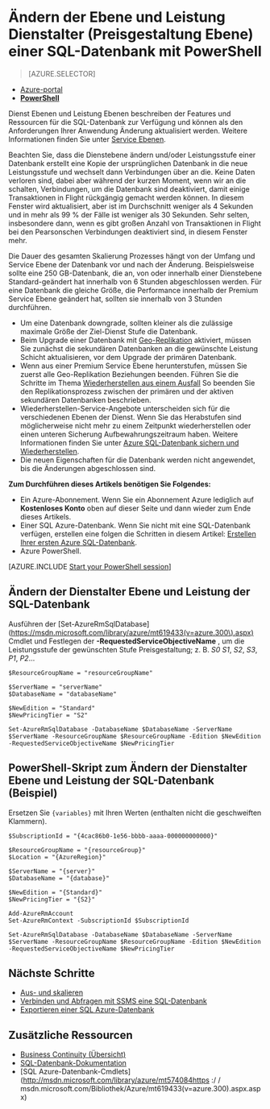 <properties 
    pageTitle="Ändern der Dienstalter Ebene und Leistung einer SQL Azure-Datenbank mithilfe der PowerShell | Microsoft Azure" 
    description="Ändern der Dienstebene und Leistungsstufe einer SQL Azure-Datenbank gezeigt, wie die SQL-Datenbank mit PowerShell nach oben oder unten skalieren. Ändern der Preisgestaltung Ebene einer SQL Azure-Datenbank mit PowerShell an." 
    services="sql-database"
    documentationCenter=""
    authors="stevestein"
    manager="jhubbard"
    editor=""/>

<tags
    ms.service="sql-database"
    ms.devlang="NA"
    ms.date="10/12/2016"
    ms.author="sstein"
    ms.workload="data-management"
    ms.topic="article"
    ms.tgt_pltfrm="NA"/>


# <a name="change-the-service-tier-and-performance-level-pricing-tier-of-a-sql-database-with-powershell"></a>Ändern der Ebene und Leistung Dienstalter (Preisgestaltung Ebene) einer SQL-Datenbank mit PowerShell


> [AZURE.SELECTOR]
- [Azure-portal](sql-database-scale-up.md)
- [**PowerShell**](sql-database-scale-up-powershell.md)


Dienst Ebenen und Leistung Ebenen beschreiben der Features und Ressourcen für die SQL-Datenbank zur Verfügung und können als den Anforderungen Ihrer Anwendung Änderung aktualisiert werden. Weitere Informationen finden Sie unter [Service Ebenen](sql-database-service-tiers.md).

Beachten Sie, dass die Dienstebene ändern und/oder Leistungsstufe einer Datenbank erstellt eine Kopie der ursprünglichen Datenbank in die neue Leistungsstufe und wechselt dann Verbindungen über an die. Keine Daten verloren sind, dabei aber während der kurzen Moment, wenn wir an die schalten, Verbindungen, um die Datenbank sind deaktiviert, damit einige Transaktionen in Flight rückgängig gemacht werden können. In diesem Fenster wird aktualisiert, aber ist im Durchschnitt weniger als 4 Sekunden und in mehr als 99 % der Fälle ist weniger als 30 Sekunden. Sehr selten, insbesondere dann, wenn es gibt großen Anzahl von Transaktionen in Flight bei den Pearsonschen Verbindungen deaktiviert sind, in diesem Fenster mehr.  

Die Dauer des gesamten Skalierung Prozesses hängt von der Umfang und Service Ebene der Datenbank vor und nach der Änderung. Beispielsweise sollte eine 250 GB-Datenbank, die an, von oder innerhalb einer Dienstebene Standard-geändert hat innerhalb von 6 Stunden abgeschlossen werden. Für eine Datenbank die gleiche Größe, die Performance innerhalb der Premium Service Ebene geändert hat, sollten sie innerhalb von 3 Stunden durchführen.


- Um eine Datenbank downgrade, sollten kleiner als die zulässige maximale Größe der Ziel-Dienst Stufe die Datenbank. 
- Beim Upgrade einer Datenbank mit [Geo-Replikation](sql-database-geo-replication-portal.md) aktiviert, müssen Sie zunächst die sekundären Datenbanken an die gewünschte Leistung Schicht aktualisieren, vor dem Upgrade der primären Datenbank.
- Wenn aus einer Premium Service Ebene herunterstufen, müssen Sie zuerst alle Geo-Replikation Beziehungen beenden. Führen Sie die Schritte im Thema [Wiederherstellen aus einem Ausfall](sql-database-disaster-recovery.md) So beenden Sie den Replikationsprozess zwischen der primären und der aktiven sekundären Datenbanken beschrieben.
- Wiederherstellen-Service-Angebote unterscheiden sich für die verschiedenen Ebenen der Dienst. Wenn Sie das Herabstufen sind möglicherweise nicht mehr zu einem Zeitpunkt wiederherstellen oder einen unteren Sicherung Aufbewahrungszeitraum haben. Weitere Informationen finden Sie unter [Azure SQL-Datenbank sichern und Wiederherstellen](sql-database-business-continuity.md).
- Die neuen Eigenschaften für die Datenbank werden nicht angewendet, bis die Änderungen abgeschlossen sind.



**Zum Durchführen dieses Artikels benötigen Sie Folgendes:**

- Ein Azure-Abonnement. Wenn Sie ein Abonnement Azure lediglich auf **Kostenloses Konto** oben auf dieser Seite und dann wieder zum Ende dieses Artikels.
- Einer SQL Azure-Datenbank. Wenn Sie nicht mit eine SQL-Datenbank verfügen, erstellen eine folgen die Schritten in diesem Artikel: [Erstellen Ihrer ersten Azure SQL-Datenbank](sql-database-get-started.md).
- Azure PowerShell.


[AZURE.INCLUDE [Start your PowerShell session](../../includes/sql-database-powershell.md)]



## <a name="change-the-service-tier-and-performance-level-of-your-sql-database"></a>Ändern der Dienstalter Ebene und Leistung der SQL-Datenbank

Ausführen der [Set-AzureRmSqlDatabase] (https://msdn.microsoft.com/library/azure/mt619433(v=azure.300\).aspx) Cmdlet und Festlegen der **-RequestedServiceObjectiveName** , um die Leistungsstufe der gewünschten Stufe Preisgestaltung; z. B. *S0* *S1*, *S2*, *S3*, *P1*, *P2*...

```
$ResourceGroupName = "resourceGroupName"
    
$ServerName = "serverName"
$DatabaseName = "databaseName"

$NewEdition = "Standard"
$NewPricingTier = "S2"

Set-AzureRmSqlDatabase -DatabaseName $DatabaseName -ServerName $ServerName -ResourceGroupName $ResourceGroupName -Edition $NewEdition -RequestedServiceObjectiveName $NewPricingTier
```

  

   


## <a name="sample-powershell-script-to-change-the-service-tier-and-performance-level-of-your-sql-database"></a>PowerShell-Skript zum Ändern der Dienstalter Ebene und Leistung der SQL-Datenbank (Beispiel)

Ersetzen Sie ```{variables}``` mit Ihren Werten (enthalten nicht die geschweiften Klammern).

```
$SubscriptionId = "{4cac86b0-1e56-bbbb-aaaa-000000000000}"
    
$ResourceGroupName = "{resourceGroup}"
$Location = "{AzureRegion}"
    
$ServerName = "{server}"
$DatabaseName = "{database}"
    
$NewEdition = "{Standard}"
$NewPricingTier = "{S2}"
    
Add-AzureRmAccount
Set-AzureRmContext -SubscriptionId $SubscriptionId
    
Set-AzureRmSqlDatabase -DatabaseName $DatabaseName -ServerName $ServerName -ResourceGroupName $ResourceGroupName -Edition $NewEdition -RequestedServiceObjectiveName $NewPricingTier
```
        


## <a name="next-steps"></a>Nächste Schritte

- [Aus- und skalieren](sql-database-elastic-scale-get-started.md)
- [Verbinden und Abfragen mit SSMS eine SQL-Datenbank](sql-database-connect-query-ssms.md)
- [Exportieren einer SQL Azure-Datenbank](sql-database-export-powershell.md)

## <a name="additional-resources"></a>Zusätzliche Ressourcen

- [Business Continuity (Übersicht)](sql-database-business-continuity.md)
- [SQL-Datenbank-Dokumentation](http://azure.microsoft.com/documentation/services/sql-database/)
- [SQL Azure-Datenbank-Cmdlets] (http://msdn.microsoft.com/library/azure/mt574084https :/ / msdn.microsoft.com/Bibliothek/Azure/mt619433(v=azure.300\).aspx.aspx)